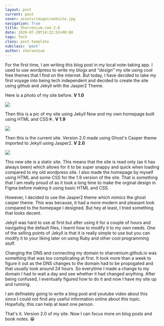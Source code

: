 ```yaml
---
layout: post
current: post
cover: assets/images/website.jpg
navigation: True
title: Sharvenium.com 2.0
date: 2020-07-20T14:22:53+08:00
tags: Tech
class: post-template
subclass: 'post'
author: sharvenium
---
```


For the first time, I am writing this blog post in my local note-taking app. I used to use wordpress to write my blogs and _"design"_ my site using cool free themes that I find on the internet. But today, I have decided to take my first voyage into being tech independent and decided to create the site using github and Jekyll with the Jasper2 Theme.

Here is a photo of my site before. **V 1.0**

<img src="{{site.baseurl}}/assets/images/oldsite.png">

Then this is a pic of my site using Jekyll Now and my own homepage built using HTML and CSS☀️.  **V 1.9**

<img src="{{site.baseurl}}/assets/images/newsite.png">

Then this is the current site. Version 2.0 made using Ghost's Casper theme imported to Jekyll using Jasper2. **V 2.0**

<img src="{{site.baseurl}}/assets/images/ghostsite.png">

This new site is a static site. This means that the site is read only (as it has always been) which allows for it to be super snappy and quick when loading compared to my old wordpress site.  I also made the homepage by myself using HTML and some CSS for the 1.9 version of the site. That is something that I am really proud of as it took a long time to make the orginal design in Figma before making it using basic HTML and CSS. 

However, I decided to use the Jasper2 theme which mimics the ghost casper theme. This was because, it had a more modern and pleasant look compared to the homepage I designed. But hey at least, I tried something that looks decent. 

Jekyll was hard to use at first but after using it for a couple of hours and navigating the default files, I learnt how to modify it to my own needs. One of the selling points of Jekyll is that it is really simple to use but you can modify it to your liking later on using Ruby and other cool programming stuff. 

Changing the DNS and connecting my domain to sharvenium.github.io was something that was too complicating at first. It took more than a week to figure it out as the DNS changes to the domain had to be propogated and that usually took around 24 hours. So everytime I made a change to my domain I had to wait a day and see whether it had changed anything. After being confused, I eventually figured how to do it and now I have my site up and running. 

I am definately going to write a blog post and youtube video about this since I could not find any useful information online about this topic. Hopefully, this can help at least one person. 

That's it. Version 2.0 of my site. Now I can focus more on blog posts and book notes. 😁
